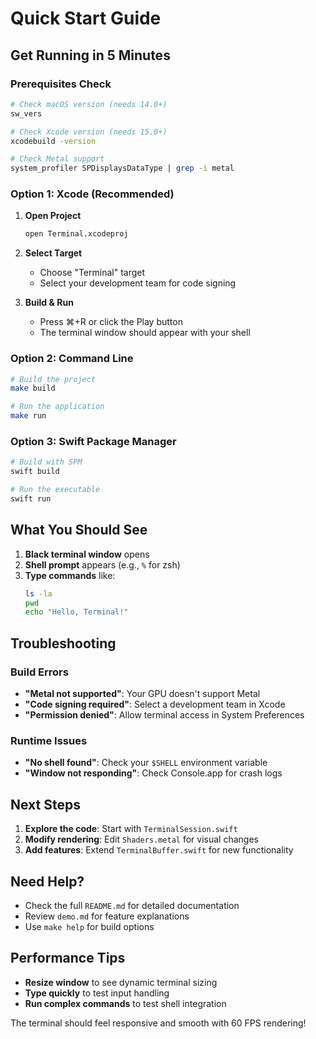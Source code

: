 # Quick Start Guide

## Get Running in 5 Minutes

### Prerequisites Check

```bash
# Check macOS version (needs 14.0+)
sw_vers

# Check Xcode version (needs 15.0+)
xcodebuild -version

# Check Metal support
system_profiler SPDisplaysDataType | grep -i metal
```

### Option 1: Xcode (Recommended)

1. **Open Project**

   ```bash
   open Terminal.xcodeproj
   ```

2. **Select Target**

   - Choose "Terminal" target
   - Select your development team for code signing

3. **Build & Run**
   - Press ⌘+R or click the Play button
   - The terminal window should appear with your shell

### Option 2: Command Line

```bash
# Build the project
make build

# Run the application
make run
```

### Option 3: Swift Package Manager

```bash
# Build with SPM
swift build

# Run the executable
swift run
```

## What You Should See

1. **Black terminal window** opens
2. **Shell prompt** appears (e.g., `%` for zsh)
3. **Type commands** like:
   ```bash
   ls -la
   pwd
   echo "Hello, Terminal!"
   ```

## Troubleshooting

### Build Errors

- **"Metal not supported"**: Your GPU doesn't support Metal
- **"Code signing required"**: Select a development team in Xcode
- **"Permission denied"**: Allow terminal access in System Preferences

### Runtime Issues

- **"No shell found"**: Check your `$SHELL` environment variable
- **"Window not responding"**: Check Console.app for crash logs

## Next Steps

1. **Explore the code**: Start with `TerminalSession.swift`
2. **Modify rendering**: Edit `Shaders.metal` for visual changes
3. **Add features**: Extend `TerminalBuffer.swift` for new functionality

## Need Help?

- Check the full `README.md` for detailed documentation
- Review `demo.md` for feature explanations
- Use `make help` for build options

## Performance Tips

- **Resize window** to see dynamic terminal sizing
- **Type quickly** to test input handling
- **Run complex commands** to test shell integration

The terminal should feel responsive and smooth with 60 FPS rendering!
